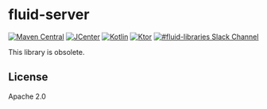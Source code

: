 fluid-server
============

[![Maven Central](https://img.shields.io/maven-central/v/io.fluidsonic.server/fluid-server?label=Maven%20Central)](https://search.maven.org/artifact/io.fluidsonic.server/fluid-server)
[![JCenter](https://img.shields.io/bintray/v/fluidsonic/kotlin/server?label=JCenter)](https://bintray.com/fluidsonic/kotlin/server)
[![Kotlin](https://img.shields.io/badge/Kotlin-1.4.30-blue.svg)](https://github.com/JetBrains/kotlin/releases/v1.4.30)
[![Ktor](https://img.shields.io/badge/Ktor-1.3.2-blue.svg)](https://github.com/ktorio/ktor/releases/tag/1.3.2)
[![#fluid-libraries Slack Channel](https://img.shields.io/badge/slack-%23fluid--libraries-543951.svg?label=Slack)](https://kotlinlang.slack.com/messages/C7UDFSVT2/)

This library is obsolete.



License
-------

Apache 2.0

